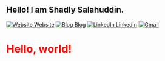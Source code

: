 ## Hello! I am Shadly Salahuddin. 

[![Website Website](https://img.shields.io/badge/%20-Website-black?color=222244&labelColor=000000&logo=github&logoColor=f5f7fe)](https://shadlyd15.github.io/)
[![Blog Blog](https://img.shields.io/badge/%20-Blog-black?color=222244&labelColor=000000&logo=jekyll&logoColor=f5f7fe)](https://shadlyd15.github.io/blog/)
[![LinkedIn LinkedIn](https://img.shields.io/badge/%20-LinkedIn-black?color=222244&labelColor=000000&logo=LinkedIn&logoColor=f5f7fe)](https://www.linkedin.com/in/shadlyd15/)
[![Gmail](https://img.shields.io/badge/%20-Send%20Mail-black?color=222244&labelColor=000000&logo=gmail&logoColor=f5f7fe)](mailto:shadlyd15@gmail.com?subject=From%20GitHub&&body=Hi,%20there.%20Found%20you%20on%20GitHub!%20Let's%20talk%20about...)

<h1 style="animation: rainbow 5s infinite;">
  Hello, world!
</h1>

<style>
  @keyframes rainbow {
    0% { color: red; }
    17% { color: orange; }
    34% { color: yellow; }
    51% { color: green; }
    68% { color: blue; }
    85% { color: indigo; }
    100% { color: violet; }
  }
</style>

<script>
  window.addEventListener("load", function() {
    document.getElementById("my-animation").classList.add("animate");
  });
</script>

